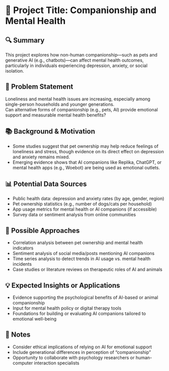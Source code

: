 # 🧠 Project Title: Companionship and Mental Health

## 🔍 Summary  
This project explores how non-human companionship—such as pets and generative AI (e.g., chatbots)—can affect mental health outcomes, particularly in individuals experiencing depression, anxiety, or social isolation.

## 🎯 Problem Statement  
Loneliness and mental health issues are increasing, especially among single-person households and younger generations.  
Can alternative forms of companionship (e.g., pets, AI) provide emotional support and measurable mental health benefits?

## 📚 Background & Motivation  
- Some studies suggest that pet ownership may help reduce feelings of loneliness and stress, though evidence on its direct effect on depression and anxiety remains mixed.  
- Emerging evidence shows that AI companions like Replika, ChatGPT, or mental health apps (e.g., Woebot) are being used as emotional outlets.  

## 📊 Potential Data Sources  
- Public health data: depression and anxiety rates (by age, gender, region)  
- Pet ownership statistics (e.g., number of dogs/cats per household)  
- App usage metrics for mental health or AI companions (if accessible)  
- Survey data or sentiment analysis from online communities

## 🧪 Possible Approaches  
- Correlation analysis between pet ownership and mental health indicators  
- Sentiment analysis of social media/posts mentioning AI companions  
- Time series analysis to detect trends in AI usage vs. mental health incidents  
- Case studies or literature reviews on therapeutic roles of AI and animals

## 💡 Expected Insights or Applications  
- Evidence supporting the psychological benefits of AI-based or animal companionship  
- Input for mental health policy or digital therapy tools  
- Foundations for building or evaluating AI companions tailored to emotional well-being

## 📝 Notes  
- Consider ethical implications of relying on AI for emotional support  
- Include generational differences in perception of “companionship”  
- Opportunity to collaborate with psychology researchers or human-computer interaction specialists
